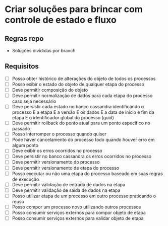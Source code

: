 # Criar soluções para brincar com controle de estado e fluxo 

## Regras repo

- Soluções divididas por branch

## Requisitos

- [ ] Posso obter histórico de alterações do objeto de todos os processos
- [ ] Posso exibir o estado do objeto de qualquer etapa do processo
- [ ] Deve permitir composição do objeto
- [ ] Deve permitir normalização de dados para cada etapa do processo caso seja necessário
- [ ] Deve persistir cada estado no banco cassandra identificando o processo E a etapa E a versão E os dados E a data de início e fim da etapa E o identificador global do processo (guid)
- [ ] Deve permitir rollback do ponto atual para um ponto específico no passado
- [ ] Posso interromper o processo quando quiser
- [ ] Pode haver cancelamento do processo todo quando houver erro em algum ponto
- [ ] Deve exibir os erros ocorridos no processo
- [ ] Deve persistir no banco cassandra os erros ocorridos no processo
- [ ] Deve permitir versionamento do processo
- [ ] Deve permitir versionamento de etapa do processo
- [ ] Posso executar ou não uma etapa do processo baseado em suas regras de execução
- [ ] Deve permitir validação de entrada de dados na etapa
- [ ] Deve permitir validação de saída de dados na etapa
- [ ] Posso utilizar etapa de um processo em outro processo praticando o reuso
- [ ] Posso compor um processo novo utilizando outros processos
- [ ] Posso consumir serviços externos para compor objeto de etapa
- [ ] Posso consumir serviços externos para validar objeto de etapa
